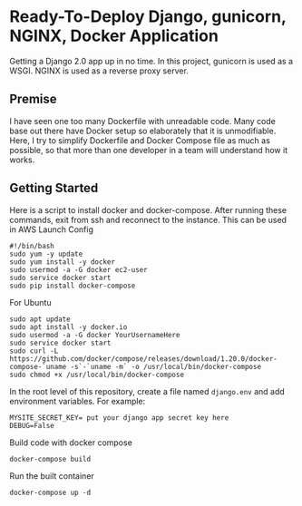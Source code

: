 # Ready-To-Deploy Django, gunicorn, NGINX, Docker Application
Getting a Django 2.0 app up in no time. In this project, gunicorn is used as a WSGI. NGINX is used as a reverse proxy server.

## Premise
I have seen one too many Dockerfile with unreadable code. Many code base out there have Docker setup so elaborately that it is unmodifiable. Here, I try to simplify Dockerfile and Docker Compose file as much as possible, so that more than one developer in a team will understand how it works.

## Getting Started
Here is a script to install docker and docker-compose. After running these commands, exit from ssh and reconnect to the instance. This can be used in AWS Launch Config
```
#!/bin/bash
sudo yum -y update
sudo yum install -y docker
sudo usermod -a -G docker ec2-user
sudo service docker start
sudo pip install docker-compose
```
For Ubuntu
```
sudo apt update
sudo apt install -y docker.io
sudo usermod -a -G docker YourUsernameHere
sudo service docker start
sudo curl -L https://github.com/docker/compose/releases/download/1.20.0/docker-compose-`uname -s`-`uname -m` -o /usr/local/bin/docker-compose
sudo chmod +x /usr/local/bin/docker-compose
```

In the root level of this repository, create a file named `django.env` and add environment variables. For example:
```
MYSITE_SECRET_KEY= put your django app secret key here
DEBUG=False
```

Build code with docker compose
```
docker-compose build
```

Run the built container
```
docker-compose up -d
```
